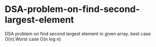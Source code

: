 # DSA-problem-on-find-second-largest-element
DSA problem on find second largest element in given array. best case O(n).Worst case O(n log n)

